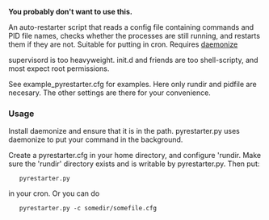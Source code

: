 __You probably don't want to use this.__

An auto-restarter script that reads a config file containing commands and PID file names, checks whether the processes are still running, and restarts them if they are not. Suitable for putting in cron. Requires [daemonize](http://software.clapper.org/daemonize/)

supervisord is too heavyweight. init.d and friends are too shell-scripty, and most expect root permissions.

See example_pyrestarter.cfg for examples. Here only rundir and pidfile are necesary. The other settings are there for your convenience.

### Usage

Install daemonize and ensure that it is in the path. pyrestarter.py uses daemonize to put your command in the background.

Create a pyrestarter.cfg in your home directory, and configure 'rundir. Make sure the 'rundir' directory exists and is writable by pyrestarter.py. Then put:

       pyrestarter.py

in your cron. Or you can do

       pyrestarter.py -c somedir/somefile.cfg
